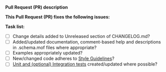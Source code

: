<!--
Thanks for submitting a Pull Request (PR) to this project. Your contribution to this project is greatly appreciated!

Please prefix the PR title with the resource name, i.e. 'DFSDscNamespaceFolder: My short description'
If this is a breaking change, then also prefix the PR title with 'BREAKING CHANGE:', i.e. 'BREAKING CHANGE: DFSDscNamespaceFolder: My short description'

To aid community reviewers in reviewing and merging your PR, please take the time to run through the below checklist.
Change to [x] for each task in the task list that applies to this PR.
-->
**Pull Request (PR) description**
<!-- Replace this with a description of your pull request -->

**This Pull Request (PR) fixes the following issues:**
<!-- Replace this with the list of issues or n/a. Use format: Fixes #123 -->

**Task list:**
- [ ] Change details added to Unreleased section of CHANGELOG.md?
- [ ] Added/updated documentation, comment-based help and descriptions in .schema.mof files where appropriate?
- [ ] Examples appropriately updated?
- [ ] New/changed code adheres to [Style Guidelines](https://github.com/PowerShell/DscResources/blob/master/StyleGuidelines.md)?
- [ ] [Unit and (optional) Integration tests](https://github.com/PowerShell/DscResources/blob/master/TestsGuidelines.md) created/updated where possible?
